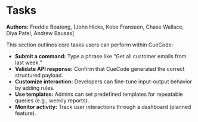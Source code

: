 # Tasks

**Authors:** Freddie Boateng, [John Hicks, Kobe Franseen, Chase Wallace, Diya Patel, Andrew Bausas]

This section outlines core tasks users can perform within CueCode:

- **Submit a command:** Type a phrase like “Get all customer emails from last week.”
- **Validate API response:** Confirm that CueCode generated the correct structured payload.
- **Customize interaction:** Developers can fine-tune input-output behavior by adding rules.
- **Use templates:** Admins can set predefined templates for repeatable queries (e.g., weekly reports).
- **Monitor activity:** Track user interactions through a dashboard (planned feature).
